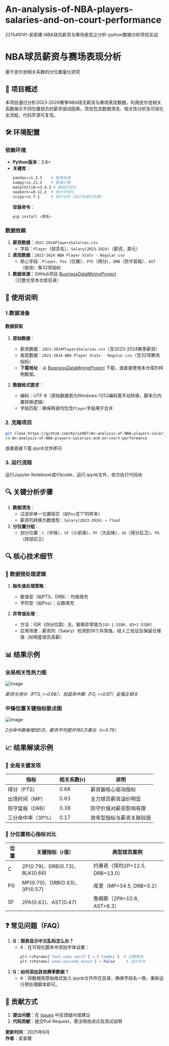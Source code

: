 # An-analysis-of-NBA-players-salaries-and-on-court-performance
221549141-吴家建-NBA球员薪资与赛场表现之分析-python数据分析项目实战

# NBA球员薪资与赛场表现分析  
基于皮尔逊相关系数的分位置量化研究  


## 📌 项目概述  
本项目通过分析2023-2024赛季NBA球员薪资与赛场表现数据，利用皮尔逊相关系数揭示不同位置球员的薪资驱动因素。项目包含数据清洗、相关性分析及可视化全流程，代码开源可复现。


## 🛠️ 环境配置  
### 依赖环境  
- **Python版本**：3.8+  
- **关键库**：  
  ```bash  
  pandas>=1.3.3    # 数据处理  
  numpy>=1.21.2    # 数值计算  
  matplotlib>=3.4.3 # 基础可视化  
  seaborn>=0.11.2  # 统计可视化  
  scipy>=1.7.1     # 统计分析（皮尔逊相关系数）  
  ```  
  **安装命令**：  
  ```bash  
  pip install <库名> 
  ```

### 数据依赖  
1. **薪资数据**：`2021-2024PlayersSalaries.csv`  
   - 字段：`Player`（球员名）、`Salary(2023-2024)`（薪资，美元）  
2. **表现数据**：`2023-2024 NBA Player Stats - Regular.csv`  
   - 核心字段：`Player`、`Pos`（位置）、`PTS`（得分）、`DRB`（防守篮板）、`AST`（助攻）等32项指标  
3. **数据来源**：GitHub项目 [BusinessDataMiningProject](https://github.com/KristWangCY/BusinessDataMiningProject)（已整合至本仓库目录）


## 🚀 使用说明  
### 1.数据准备  
#### 数据获取  
1. **原始数据**：  
   - 薪资数据：`2021-2024PlayersSalaries.csv`（含2023-2024赛季薪资）  
   - 表现数据：`2023-2024 NBA Player Stats - Regular.csv`（含32项赛场指标）  
   - **下载地址**：从 [BusinessDataMiningProject](https://github.com/KristWangCY/BusinessDataMiningProject) 下载，或直接使用本仓库的样例数据。  

2. **数据格式要求**：  
   - 编码：UTF-8（原始数据若为Windows-1252编码需手动转换，脚本已内置转换逻辑）  
   - 字段匹配：确保两表均包含`Player`字段用于合并  
### 2. 克隆项目  
```bash  
git clone https://github.com/Kyrie907/An-analysis-of-NBA-players-salaries-and-on-court-performance.git  
cd An-analysis-of-NBA-players-salaries-and-on-court-performance  
```
或者直接下载.ipynb文件即可

### 3. 运行流程  
运行Jupyter Notebook或VScode，运行.ipynb文件，依次执行代码块



## 🔍 关键分析步骤  
1. **数据清洗**：  
   - 过滤非单一位置球员（如`Pos`含“/”的样本）  
   - 薪资列转换为数值型：`Salary(2023-2024) → float`  
2. **分位置分组**：  
   - 划分位置：`C`（中锋）、`SF`（小前锋）、`PF`（大前锋）、`SG`（得分后卫）、`PG`（控球后卫）  
 
## 🔍 核心技术细节  
### 🔢 数据预处理逻辑  


1. **缺失值处理策略**：  
   - 数值型（如PTS、DRB）：均值填充  
   - 字符型（如Pos）：众数填充   

2. **异常值处理**：  
   - 方法：IQR（四分位距）法，替换异常值为`[Q1-1.5IQR, Q3+1.5IQR]`  
   - 应用场景：薪资列（Salary）检测到18个异常值，经人工验证后保留合理值（如明星球员高薪）  


## 📊 结果示例  
### 全局相关性热力图  
![image](https://github.com/user-attachments/assets/a3ca856a-ee0c-40d1-8951-97df7a2dd54f)

*薪资与得分（PTS, r=0.68）、投篮命中数（FG, r=0.67）呈强正相关*

### 中锋位置关键指标散点图  
![image](https://github.com/user-attachments/assets/7b257c7a-83ba-4aa8-935a-efb958099a44)

*2分命中数每增加1次，薪资平均提升180万美元（r=0.79）*

## 📈 结果解读示例  
### 🌟 全局关键发现  
| 指标         | 相关系数(r) | 说明                          |  
|--------------|-------------|-------------------------------|  
| 得分（PTS）  | 0.68        | 薪资最核心驱动指标            |  
| 出场时间（MP）| 0.63        | 主力球员薪资溢价明显          |  
| 防守篮板（DRB）| 0.38       | 防守价值对薪资影响有限        |  
| 三分命中率（3P%）| 0.17      | 效率型指标与薪资关联较弱      |  

### 🏀 分位置核心指标对比  
| 位置 | 关键指标（r值）                | 典型球员案例          |  
|------|-------------------------------|-----------------------|  
| C    | 2P(0.79)、DRB(0.73)、BLK(0.66) | 约基奇（场均2P=12.5, DRB=13.0）|  
| PG   | MP(0.70)、DRB(0.63)、3P(0.57)  | 库里（MP=34.5, DRB=5.2）       |  
| SF   | 2PA(0.61)、AST(0.47)           | 詹姆斯（2PA=10.8, AST=8.3）    |  

## ❓ 常见问题（FAQ）  
1. **Q：图表显示中文乱码怎么办？**  
   - A：在可视化脚本中添加字体设置：  
     ```python  
     plt.rcParams['font.sans-serif'] = ['SimHei']  # 设置黑体  
     plt.rcParams['axes.unicode_minus'] = False     # 显示负号  
     ```  
2. **Q：如何添加其他赛季数据？**  
   - A：将数据按原始格式放入.ipynb文件所在目录，确保字段名一致，重新运行预处理脚本即可。

## 🤝 贡献方式  
1. **提出问题**：在 [Issues](https://github.com/Kyrie907/An-analysis-of-NBA-players-salaries-and-on-court-performance/issues) 中反馈疑问或建议  
2. **代码贡献**：提交Pull Request，需注明改进点及测试说明  
  
**更新时间**：2025年6月  
**作者**：吴家建  










  
